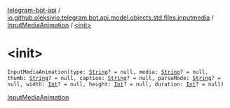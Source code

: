 [telegram-bot-api](../../index.md) / [io.github.oleksivio.telegram.bot.api.model.objects.std.files.inputmedia](../index.md) / [InputMediaAnimation](index.md) / [&lt;init&gt;](./-init-.md)

# &lt;init&gt;

`InputMediaAnimation(type: `[`String`](https://kotlinlang.org/api/latest/jvm/stdlib/kotlin/-string/index.html)`? = null, media: `[`String`](https://kotlinlang.org/api/latest/jvm/stdlib/kotlin/-string/index.html)`? = null, thumb: `[`String`](https://kotlinlang.org/api/latest/jvm/stdlib/kotlin/-string/index.html)`? = null, caption: `[`String`](https://kotlinlang.org/api/latest/jvm/stdlib/kotlin/-string/index.html)`? = null, parseMode: `[`String`](https://kotlinlang.org/api/latest/jvm/stdlib/kotlin/-string/index.html)`? = null, width: `[`Int`](https://kotlinlang.org/api/latest/jvm/stdlib/kotlin/-int/index.html)`? = null, height: `[`Int`](https://kotlinlang.org/api/latest/jvm/stdlib/kotlin/-int/index.html)`? = null, duration: `[`Int`](https://kotlinlang.org/api/latest/jvm/stdlib/kotlin/-int/index.html)`? = null)`

[InputMediaAnimation](https://core.telegram.org/bots/api/#inputmediaanimation)

